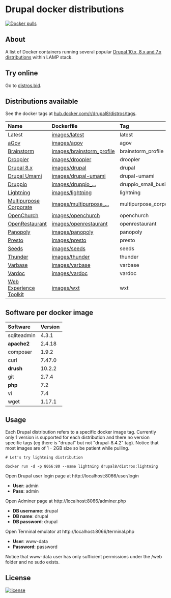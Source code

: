 # Drupal docker distributions

[![Docker pulls](https://img.shields.io/docker/pulls/drupal8/distros.svg)](https://hub.docker.com/r/drupal8/distros) 

## About

A list of Docker containers running several popular [Drupal 10.x, 8.x and 7.x distributions](http://dgo.to/project_distribution) within LAMP stack.

## Try online

Go to [distros.bid](http://distros.bid/?utm_source=github&utm_medium=browser&utm_campaign=github_repo).

## Distributions available

See the docker tags at [hub.docker.com/r/drupal8/distros/tags](https://hub.docker.com/r/drupal8/distros/tags/).

| Name | Dockerfile | Tag                                 |
|:---  |:---------- |:------------------------------------|
| Latest | [images/latest](https://github.com/theodorosploumis/drupal-docker-distros/blob/master/images/latest/Dockerfile/) | latest                              |
| [aGov](http://dgo.to/agov) | [images/agov](https://github.com/theodorosploumis/drupal-docker-distros/blob/master/images/agov/Dockerfile/) | agov                                |
| [Brainstorm](http://dgo.to/brainstorm_profile) | [images/brainstorm_profile](https://github.com/theodorosploumis/drupal-docker-distros/blob/master/images/brainstorm_profile/Dockerfile/) | brainstorm_profile                  |
| [Droopler](http://dgo.to/droopler) | [images/droopler](https://github.com/theodorosploumis/drupal-docker-distros/blob/master/images/droopler/Dockerfile/) | droopler                            |
| [Drupal 8.x](http://dgo.to/drupal) | [images/drupal](https://github.com/theodorosploumis/drupal-docker-distros/blob/master/images/drupal/Dockerfile/) | drupal                              |
| [Drupal Umami](http://dgo.to/drupal) | [images/drupal-umami](https://github.com/theodorosploumis/drupal-docker-distros/blob/master/images/drupal-umami/Dockerfile/) | drupal-umami                        |
| [Druppio](http://dgo.to/druppio_small_business_distribution) | [images/druppio_...](https://github.com/theodorosploumis/drupal-docker-distros/blob/master/images/druppio_small_business_distribution/Dockerfile/) | druppio_small_business_distribution |
| [Lightning](http://dgo.to/lightning) | [images/lightning](https://github.com/theodorosploumis/drupal-docker-distros/blob/master/images/lightning/Dockerfile/) | lightning                           | 8.x-3.100 |
| [Multipurpose Corporate](http://dgo.to/multipurpose_corporate_profile) | [images/multipurpose_...](https://github.com/theodorosploumis/drupal-docker-distros/blob/master/images/multipurpose_corporate_profile/Dockerfile/) | multipurpose_corporate_profile      |
| [OpenChurch](http://dgo.to/openchurch) | [images/openchurch](https://github.com/theodorosploumis/drupal-docker-distros/blob/master/images/openchurch/Dockerfile/) | openchurch                          |
| [OpenRestaurant](http://dgo.to/openrestaurant) | [images/openrestaurant](https://github.com/theodorosploumis/drupal-docker-distros/blob/master/images/openrestaurant/Dockerfile/) | openrestaurant                      |
| [Panopoly](http://dgo.to/panopoly) | [images/panopoly](https://github.com/theodorosploumis/drupal-docker-distros/blob/master/images/panopoly/Dockerfile/) | panopoly                            |
| [Presto](http://dgo.to/presto) | [images/presto](https://github.com/theodorosploumis/drupal-docker-distros/blob/master/images/presto/Dockerfile/) | presto                              |
| [Seeds](http://dgo.to/seeds) | [images/seeds](https://github.com/theodorosploumis/drupal-docker-distros/blob/master/images/seeds/Dockerfile/) | seeds                               |
| [Thunder](http://dgo.to/thunder) | [images/thunder](https://github.com/theodorosploumis/drupal-docker-distros/blob/master/images/thunder/Dockerfile/) | thunder                             |
| [Varbase](http://dgo.to/varbase) | [images/varbase](https://github.com/theodorosploumis/drupal-docker-distros/blob/master/images/varbase/Dockerfile/) | varbase                             |
| [Vardoc](http://dgo.to/vardoc) | [images/vardoc](https://github.com/theodorosploumis/drupal-docker-distros/blob/master/images/vardoc/Dockerfile/) | vardoc                              |
| [Web Experience Toolkit](http://dgo.to/wxt) | [images/wxt](https://github.com/theodorosploumis/drupal-docker-distros/blob/master/images/wxt/Dockerfile/) | wxt                                 |

## Software per docker image

| Software    | Version |
|:------------|:------|
| sqliteadmin | 4.3.1 |
| **apache2** | 2.4.18 |
| composer    | 1.9.2 | 2.8.2 |
| curl        | 7.47.0 |
| **drush**   | 10.2.2 |
| git         | 2.7.4 |
| **php**     | 7.2 | 8.4 |
| vi          | 7.4   |
| wget        | 1.17.1 |

## Usage

Each Drupal distribution refers to a specific docker image tag.
Currently only 1 version is supported for each distribution and there no
version specific tags (eg there is "drupal" but not "drupal-8.4.2" tag). Notice that most images are of 1 - 2GB size so be patient while pulling.


```
# Let's try lightning distribution

docker run -d -p 8066:80 --name lightning drupal8/distros:lightning

```


Open Drupal user login page at http://localhost:8066/user/login

- **User**: admin
- **Pass**: admin

Open Adminer page at http://localhost:8066/adminer.php

- **DB username**: drupal
- **DB name**: drupal
- **DB password**: drupal

Open Terminal emulator at http://localhost:8066/terminal.php

- **User**: www-data
- **Password**: password

Notice that www-data user has only sufficient permissions under the /web folder and no sudo exists.

## License

[![license](https://img.shields.io/github/license/theodorosploumis/drupal-docker-distros.svg)](https://github.com/theodorosploumis/drupal-docker-distros/blob/master/LICENSE)
